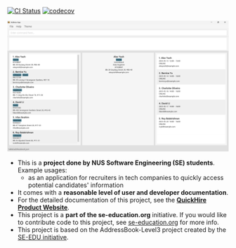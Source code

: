 [![CI Status](https://github.com//AY2425S2-CS2103T-T16-3/tp/actions/workflows/gradle.yml/badge.svg)](https://github.com/AY2425S2-CS2103T-T16-3/tp/actions)
[![codecov](https://codecov.io/gh/AY2425S2-CS2103T-T16-3/tp/graph/badge.svg?token=AL9NMUSTGX)](https://codecov.io/gh/AY2425S2-CS2103T-T16-3/tp)

![Ui](docs/images/Ui.png)

* This is a **project done by NUS Software Engineering (SE) students**.<br>
  Example usages:
  * as an application for recruiters in tech companies to quickly access potential candidates' information
* It comes with a **reasonable level of user and developer documentation**.
* For the detailed documentation of this project, see the **[QuickHire Product Website](https://ay2425s2-cs2103t-t16-3.github.io/tp/)**.
* This project is a **part of the se-education.org** initiative. If you would like to contribute code to this project, see [se-education.org](https://se-education.org/#contributing-to-se-edu) for more info.
* This project is based on the AddressBook-Level3 project created by the [SE-EDU initiative](https://se-education.org).
